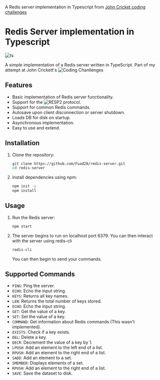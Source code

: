 A Redis server implementation in Typescript from [John Cricket coding challenges](https://codingchallenges.fyi/challenges/challenge-redis)

# Redis Server implementation in Typescript

![ts](https://badgen.net/badge/Built%20With/TypeScript/blue)

A simple implementation of a Redis server written in TypeScript.
Part of my attempt at John Crickett's ![Coding Chanllenges](https://codingchallenges.fyi/challenges/challenge-redis)

## Features

-   Basic implementation of Redis server functionality.
-   Support for the ![RESP2](https://redis.io/docs/reference/protocol-spec/) protocol.
-   Support for common Redis commands.
-   Autosave upon client disconnection or server shutdown.
-   Loads DB for disk on startup.
-   Asynchronous implementation.
-   Easy to use and extend.

## Installation

1. Clone the repository:

    ```bash
    git clone https://github.com/Fuad28/redis-server.git
    cd redis-server
    ```

2. Install dependencies using npm:

    ```bash
    npm init -y
    npm install
    ```

## Usage

1. Run the Redis server:

    ```bash
    npm start
    ```

2. The server begins to run on localhost port 6379. You can then interact with the server using redis-cli

    ```bash
    redis-cli
    ```

    You can then begin to send your commands.

## Supported Commands

-   `PING`: Ping the server.
-   `ECHO`: Echo the input string.
-   `KEYS`: Returns all key names.
-   `LEN`: Returns the total number of keys stored.
-   `ECHO`: Echo the input string.
-   `GET`: Get the value of a key.
-   `SET`: Set the value of a key.
-   `COMMAND`: Get information about Redis commands (This wasn't implemented).
-   `EXISTS`: Check if a key exists.
-   `DEL`: Delete a key.
-   `DECR`: Decrement the value of a key by 1.
-   `LPUSH`: Add an element to the left end of a list.
-   `RPUSH`: Add an element to the right end of a list.
-   `SADD`: Add an element to a set.
-   `SMEMBER`: Displays elements of a set.
-   `RPUSH`: Add an element to the right end of a list.
-   `SAVE`: Save the dataset to disk.
